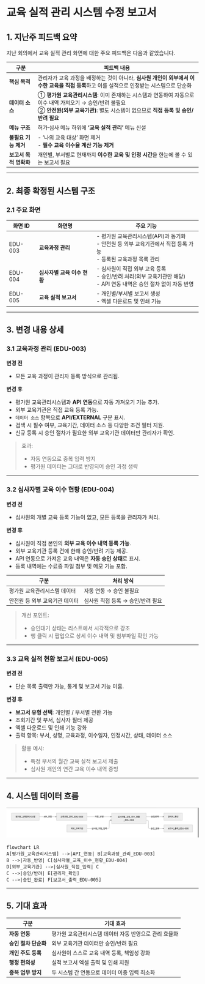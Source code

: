 # 교육 실적 관리 시스템 수정 보고서

## 1. 지난주 피드백 요약

지난 회의에서 교육 실적 관리 화면에 대한 주요 피드백은 다음과 같았습니다.

| 구분             | 피드백 내용                                                                                                                    |
| -------------- | ------------------------------------------------------------------------------------------------------------------------- |
| **핵심 목적**      | 관리자가 교육 과정을 배정하는 것이 아니라, **심사원 개인이 외부에서 이수한 교육을 직접 등록**하고 이를 실적으로 인정받는 시스템으로 단순화                                          |
| **데이터 소스**     | ① **평가원 교육관리시스템**: 이미 존재하는 시스템과 연동하여 자동으로 이수 내역 가져오기 → 승인/반려 불필요<br>② **안전원(외부 교육기관)**: 별도 시스템이 없으므로 **직접 등록 및 승인/반려 필요** |
| **메뉴 구조**      | 허가·심사 메뉴 하위에 **‘교육 실적 관리’** 메뉴 신설                                                                                         |
| **불필요 기능 제거**  | - ‘나의 교육 대상’ 화면 제거<br>- **필수 교육 이수율 계산 기능 제거**                                                                            |
| **보고서 목적 명확화** | 개인별, 부서별로 현재까지 **이수한 교육 및 인정 시간**을 한눈에 볼 수 있는 보고서 필요                                                                      |

---

## 2. 최종 확정된 시스템 구조

### 2.1 주요 화면

| 화면 ID   | 화면명               | 주요 기능                                                                        |
| ------- | ----------------- | ---------------------------------------------------------------------------- |
| EDU-003 | **교육과정 관리**       | - 평가원 교육관리시스템(API)과 동기화<br>- 안전원 등 외부 교육기관에서 직접 등록 가능<br>- 등록된 교육과정 목록 관리    |
| EDU-004 | **심사자별 교육 이수 현황** | - 심사원이 직접 외부 교육 등록<br>- 승인/반려 처리(외부 교육기관만 해당)<br>- API 연동 내역은 승인 절차 없이 자동 반영 |
| EDU-005 | **교육 실적 보고서**     | - 개인별/부서별 보고서 생성<br>- 엑셀 다운로드 및 인쇄 기능                                        |

---

## 3. 변경 내용 상세

### 3.1 교육과정 관리 (EDU-003)

**변경 전**

* 모든 교육 과정이 관리자 등록 방식으로 관리됨.

**변경 후**

* 평가원 교육관리시스템과 **API 연동**으로 자동 가져오기 기능 추가.
* 외부 교육기관은 직접 교육 등록 가능.
* `데이터 소스` 항목으로 **API/EXTERNAL** 구분 표시.
* 검색 시 필수 여부, 교육기간, 데이터 소스 등 다양한 조건 필터 지원.
* 신규 등록 시 승인 절차가 필요한 외부 교육기관 데이터만 관리자가 확인.

> 효과:
>
> * 자동 연동으로 중복 입력 방지
> * 평가원 데이터는 그대로 반영되어 승인 과정 생략

---

### 3.2 심사자별 교육 이수 현황 (EDU-004)

**변경 전**

* 심사원의 개별 교육 등록 기능이 없고, 모든 등록을 관리자가 처리.

**변경 후**

* 심사원이 직접 본인의 **외부 교육 이수 내역 등록 가능**.
* 외부 교육기관 등록 건에 한해 승인/반려 기능 제공.
* API 연동으로 가져온 교육 내역은 **자동 승인 상태**로 표시.
* 등록 내역에는 수료증 파일 첨부 및 메모 기능 포함.

| 구분                | 처리 방식                |
| ----------------- | -------------------- |
| 평가원 교육관리시스템 데이터   | 자동 연동 → 승인 불필요       |
| 안전원 등 외부 교육기관 데이터 | 심사원 직접 등록 → 승인/반려 필요 |

> 개선 포인트:
>
> * 승인대기 상태는 리스트에서 시각적으로 강조
> * 행 클릭 시 팝업으로 상세 이수 내역 및 첨부파일 확인 가능

---

### 3.3 교육 실적 현황 보고서 (EDU-005)

**변경 전**

* 단순 목록 출력만 가능, 통계 및 보고서 기능 미흡.

**변경 후**

* **보고서 유형 선택**: 개인별 / 부서별 전환 가능
* 조회기간 및 부서, 심사자 필터 제공
* 엑셀 다운로드 및 인쇄 기능 강화
* 출력 항목: 부서, 성명, 교육과정, 이수일자, 인정시간, 상태, 데이터 소스

> 활용 예시:
>
> * 특정 부서의 월간 교육 실적 보고서 제출
> * 심사원 개인의 연간 교육 이수 내역 증빙

---

## 4. 시스템 데이터 흐름

![alt text](image.png)
```mermaid
flowchart LR
A[평가원_교육관리시스템] -->|API_연동| B[교육과정_관리_EDU-003]
B -->|자동_반영| C[심사자별_교육_이수_현황_EDU-004]
D[외부_교육기관] -->|심사원_직접_입력| C
C -->|승인/반려| E[관리자_확인]
C -->|승인_완료| F[보고서_출력_EDU-005]
```
---

## 5. 기대 효과

| 구분            | 기대 효과                          |
| ------------- | ------------------------------ |
| **자동 연동**     | 평가원 교육관리시스템 데이터 자동 반영으로 관리 효율화 |
| **승인 절차 단순화** | 외부 교육기관 데이터만 승인/반려 필요          |
| **개인 주도 등록**  | 심사원이 스스로 교육 내역 등록, 책임성 강화      |
| **행정 편의성**    | 실적 보고서 엑셀 출력 및 인쇄 지원           |
| **중복 업무 방지**  | 두 시스템 간 연동으로 데이터 이중 입력 최소화     |
